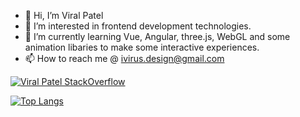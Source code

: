 - 👋 Hi, I’m Viral Patel
- 👀 I’m interested in frontend development technologies.
- 🌱 I’m currently learning Vue, Angular, three.js, WebGL and some animation libaries to make some interactive experiences.
- 📫 How to reach me @ ivirus.design@gmail.com

<!---
meviru/meviru is a ✨ special ✨ repository because its `README.md` (this file) appears on your GitHub profile.
You can click the Preview link to take a look at your changes.
--->

[![Viral Patel StackOverflow](https://github-readme-stackoverflow.vercel.app/?userID=9030929)](https://stackoverflow.com/users/9030929/viral)

[![Top Langs](https://github-readme-stats.vercel.app/api/top-langs/?username=meviru&layout=compact&exclude_repo=meviru.github.io)](https://github.com/anuraghazra/github-readme-stats)
